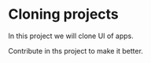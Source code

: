 # Cloning projects
In this project we will clone UI of apps.

Contribute in ths project to make it better.